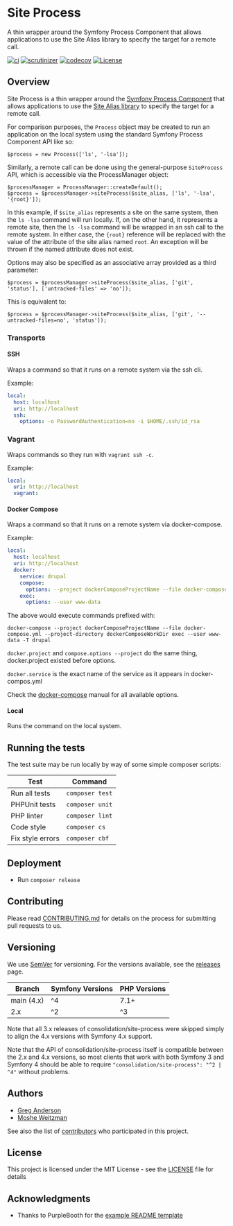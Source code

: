 # Site Process

A thin wrapper around the Symfony Process Component that allows applications to use the Site Alias library to specify the target for a remote call. 

[![ci](https://github.com/consolidation/site-process/workflows/CI/badge.svg)](https://travis-ci.org/consolidation/site-process)
[![scrutinizer](https://scrutinizer-ci.com/g/consolidation/site-process/badges/quality-score.png?b=master)](https://scrutinizer-ci.com/g/consolidation/site-process/?branch=master)
[![codecov](https://codecov.io/gh/consolidation/site-process/branch/main/graph/badge.svg?token=CAaB7ofhxx)](https://codecov.io/gh/consolidation/site-process)
[![License](https://img.shields.io/badge/license-MIT-408677.svg)](LICENSE)


## Overview

Site Process is a thin wrapper around the [Symfony Process Component](https://symfony.com/doc/3.4/components/process) that allows applications to use the [Site Alias library](https://github.com/consolidation/site-alias) to specify the target for a remote call.

For comparison purposes, the `Process` object may be created to run an application on the local system using the standard Symfony Process Component API like so:
```
$process = new Process(['ls', '-lsa']);
```
Similarly, a remote call can be done using the general-purpose `SiteProcess` API, which is accessible via the ProcessManager object:
```
$processManager = ProcessManager::createDefault();
$process = $processManager->siteProcess($site_alias, ['ls', '-lsa', '{root}']);
```
In this example, if `$site_alias` represents a site on the same system, then the `ls -lsa` command will run locally. If, on the other hand, it represents a remote site, then the `ls -lsa` command will be wrapped in an ssh call to the remote system. In either case, the `{root}` reference will be replaced with the value of the attribute of the site alias named `root`. An exception will be thrown if the named attribute does not exist.

Options may also be specified as an associative array provided as a third parameter:
```
$process = $processManager->siteProcess($site_alias, ['git', 'status'], ['untracked-files' => 'no']);
```
This is equivalent to:
```
$process = $processManager->siteProcess($site_alias, ['git', '--untracked-files=no', 'status']);
```
### Transports
#### SSH
Wraps a command so that it runs on a remote system via the ssh cli.

Example:
```yaml
local:
  host: localhost
  uri: http://localhost
  ssh:
    options: -o PasswordAuthentication=no -i $HOME/.ssh/id_rsa 

```
### Vagrant
Wraps commands so they run with `vagrant ssh -c`.

Example:
```yaml
local:
  uri: http://localhost
  vagrant:
```

#### Docker Compose
Wraps a command so that it runs on a remote system via docker-compose.

Example:
```yaml
local:
  host: localhost
  uri: http://localhost
  docker:
    service: drupal
    compose:
      options: --project dockerComposeProjectName --file docker-compose.yml --project-directory dockerComposeWorkDir
    exec:
      options: --user www-data

```

The above would execute commands prefixed with:
```
docker-compose --project dockerComposeProjectName --file docker-compose.yml --project-directory dockerComposeWorkDir exec --user www-data -T drupal
```

`docker.project` and `compose.options --project` do the same thing, docker.project existed before options.

`docker.service` is the exact name of the service as it appears in docker-compos.yml

Check the [docker-compose](https://docs.docker.com/compose/reference/overview/) manual for all available options.

#### Local
Runs the command on the local system.

## Running the tests

The test suite may be run locally by way of some simple composer scripts:

| Test             | Command
| ---------------- | ---
| Run all tests    | `composer test`
| PHPUnit tests    | `composer unit`
| PHP linter       | `composer lint`
| Code style       | `composer cs`     
| Fix style errors | `composer cbf`


## Deployment

- Run `composer release`

## Contributing

Please read [CONTRIBUTING.md](CONTRIBUTING.md) for details on the process for submitting pull requests to us.

## Versioning

We use [SemVer](http://semver.org/) for versioning. For the versions available, see the [releases](https://github.com/consolidation/site-process/releases) page.

| Branch       | Symfony Versions | PHP Versions
| ------------ | ---------------- | ------------
| main (4.x) | ^4               | 7.1+
| 2.x          | ^2 | ^3          | 5.6+

Note that all 3.x releases of consolidation/site-process were skipped simply to align the 4.x versions with Symfony 4.x support.

Note that the API of consolidation/site-process itself is compatible between the 2.x and 4.x versions, so most clients that work with both Symfony 3 and Symfony 4 should be able to require `"consolidation/site-process": "^2 | ^4"` without problems.

## Authors

* [Greg Anderson](https://github.com/greg-1-anderson)
* [Moshe Weitzman](http://weitzman.github.com)

See also the list of [contributors](https://github.com/consolidation/site-process/contributors) who participated in this project.

## License

This project is licensed under the MIT License - see the [LICENSE](LICENSE) file for details

## Acknowledgments

* Thanks to PurpleBooth for the [example README template](https://gist.github.com/PurpleBooth/109311bb0361f32d87a2)
